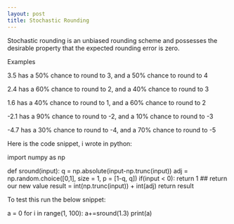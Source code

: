 ```yaml
---
layout: post
title: Stochastic Rounding
---
```


Stochastic rounding is an unbiased rounding scheme and possesses the desirable property that the expected rounding error is zero.

Examples

3.5 has a 50% chance to round to 3, and a 50% chance to round to 4

2.4 has a 60% chance to round to 2, and a 40% chance to round to 3

1.6 has a 40% chance to round to 1, and a 60% chance to round to 2

-2.1 has a 90% chance to round to -2, and a 10% chance to round to -3

-4.7 has a 30% chance to round to -4, and a 70% chance to round to -5

Here is the code snippet, i wrote in python:

import numpy as np


def sround(input):
    q = np.absolute(input-np.trunc(input))
    adj = np.random.choice([0,1], size = 1, p = [1-q, q])
    if(input < 0):
        return 1
    ## return our new value
    result = int(np.trunc(input)) + int(adj)
    return result

To test this run the below snippet:

a = 0
for i in range(1, 100):
    a+=sround(1.3)
print(a)